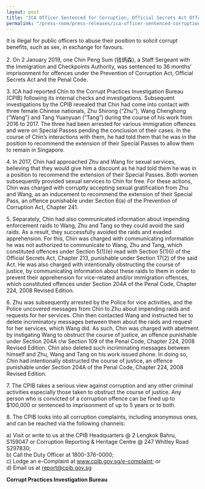 ```yaml
---
layout: post
title: "ICA Officer Sentenced for Corruption, Official Secrets Act Offences and Obstruction of Justice"
permalink: "/press-room/press-releases/ica-officer-sentenced-corruption-official-secrets-act-offences-and"
---
```

It is illegal for public officers to abuse their position to solicit corrupt benefits, such as sex, in exchange for favours.

2\.        On 2 January 2019, one Chin Peng Sum (钱炳森), a Staff Sergeant with the Immigration and Checkpoints Authority, was sentenced to 36 months’ imprisonment for offences under the Prevention of Corruption Act, Official Secrets Act and the Penal Code.

3\.        ICA had reported Chin to the Corrupt Practices Investigation Bureau (CPIB) following its internal checks and investigations. Subsequent investigations by the CPIB revealed that Chin had come into contact with three female Chinese nationals, Zhu Shirong (“Zhu”), Wang Chenghong (“Wang”) and Tang Yuanyuan (“Tang”) during the course of his work from 2016 to 2017. The three had been arrested for various immigration offences and were on Special Passes pending the conclusion of their cases. In the course of Chin’s interactions with them, he had told them that he was in the position to recommend the extension of their Special Passes to allow them to remain in Singapore.

4\.        In 2017, Chin had approached Zhu and Wang for sexual services, believing that they would give him a discount as he had told them he was in a position to recommend the extension of their Special Passes. Both women subsequently provided sexual services to Chin for free. For these actions, Chin was charged with corruptly accepting sexual gratification from Zhu and Wang, as an inducement to recommend the extension of their Special Pass, an offence punishable under Section 6(a) of the Prevention of Corruption Act, Chapter 241.

5\.        Separately, Chin had also communicated information about impending enforcement raids to Wang, Zhu and Tang so they could avoid the said raids. As a result, they successfully avoided the raids and evaded apprehension. For this, Chin was charged with communicating information he was not authorized to communicate to Wang, Zhu and Tang, which constituted offences under Section 5(1)(e) read with Section 5(1)(i) of the Official Secrets Act, Chapter 213, punishable under Section 17(2) of the said Act. He was also charged with intentionally obstructing the course of justice, by communicating information about these raids to them in order to prevent their apprehension for vice-related and/or immigration offences, which constituted offences under Section 204A of the Penal Code, Chapter 224, 2008 Revised Edition.

6\.        Zhu was subsequently arrested by the Police for vice activities, and the Police uncovered messages from Chin to Zhu about impending raids and requests for her services. Chin then contacted Wang and instructed her to delete incriminatory messages between them about the raids and request for her services, which Wang did. As such, Chin was charged with abetment by instigating Wang to obstruct the course of justice, an offence punishable under Section 204A r/w Section 109 of the Penal Code, Chapter 224, 2008 Revised Edition. Chin also deleted such incriminating messages between himself and Zhu, Wang and Tang on his work issued phone. In doing so, Chin had intentionally obstructed the course of justice, an offence punishable under Section 204A of the Penal Code, Chapter 224, 2008 Revised Edition.

7\.       The CPIB takes a serious view against corruption and any other criminal activities especially those taken to obstruct the course of justice. Any person who is convicted of a corruption offence can be fined up to $100,000 or sentenced to imprisonment of up to 5 years or to both.

8\.       The CPIB looks into all corruption complaints, including anonymous ones, and can be reached via the following channels:

a) Visit or write to us at the CPIB Headquarters @ 2 Lengkok Bahru, S159047 or Corruption Reporting & Heritage Centre @ 247 Whitley Road S297830;<br />
b) Call the Duty Officer at 1800-376-0000;<br />
c) Lodge an e-Complaint at <a href="https://www.cpib.gov.sg/e-complaint"><span style="color: #0066cc;">www.cpib.gov.sg/e-complaint</span></a>; or<br />
d) Email us at <a class="spamspan" href="mailto:report@cpib.gov.sg">report@cpib.gov.sg</a>

**Corrupt Practices Investigation Bureau**
